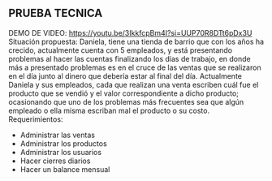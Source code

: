 ## PRUEBA TECNICA  
DEMO DE VIDEO: https://youtu.be/3IkkfcpBm4I?si=UUP70R8DTt6pDx3U
Situación propuesta:
Daniela, tiene una tienda de barrio que con los años ha crecido, actualmente
cuenta con 5 empleados, y está presentando problemas al hacer las cuentas
finalizando los días de trabajo, en donde más a presentado problemas es en el
cruce de las ventas que se realizaron en el día junto al dinero que debería estar al
final del día.
Actualmente Daniela y sus empleados, cada que realizan una venta escriben cuál
fue el producto que se vendió y el valor correspondiente a dicho producto;
ocasionando que uno de los problemas más frecuentes sea que algún empleado o
ella misma escriban mal el producto o su costo.
Requerimientos:
- Administrar las ventas
- Administrar los productos
- Administrar los usuarios
- Hacer cierres diarios
- Hacer un balance mensual
